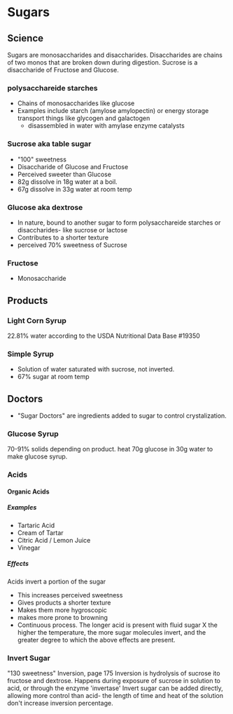# Sugars

## Science
Sugars are monosaccharides and disaccharides.
Disaccharides are chains of two monos that are broken down during digestion. Sucrose is a disaccharide of Fructose and Glucose.

### polysacchareide starches
- Chains of monosaccharides like glucose
- Examples include starch (amylose amylopectin) or energy storage transport things like glycogen and galactogen
  - disassembled in water with amylase enzyme catalysts

### Sucrose aka table sugar
- "100" sweetness
- Disaccharide of Glucose and Fructose
- Perceived sweeter than Glucose
- 82g dissolve in 18g water at a boil.
- 67g dissolve in 33g water at room temp


### Glucose aka dextrose
- In nature, bound to another sugar to form polysacchareide starches or disaccharides- like sucrose or lactose
- Contributes to a shorter texture
- perceived 70% sweetness of Sucrose

### Fructose
- Monosaccharide 

## Products
### Light Corn Syrup
22.81% water according to the USDA Nutritional Data Base #19350

### Simple Syrup
- Solution of water saturated with sucrose, not inverted.
- 67% sugar at room temp

## Doctors
- "Sugar Doctors" are ingredients added to sugar to control crystalization. 
### Glucose Syrup
70-91% solids depending on product. 
heat 70g glucose in 30g water to make glucose syrup.
### Acids
#### Organic Acids
##### Examples
- Tartaric Acid
- Cream of Tartar
- Citric Acid / Lemon Juice
- Vinegar

##### Effects
Acids invert a portion of the sugar
  - This increases perceived sweetness
  - Gives products a shorter texture
  - Makes them more hygroscopic
  - makes more prone to browning
- Continuous process. The longer acid is present with fluid sugar X the higher the temperature, the more sugar molecules invert, and the greater degree to which the above effects are present.

### Invert Sugar
"130 sweetness"
Inversion, page 175
Inversion is hydrolysis of sucrose ito fructose and dextrose. 
Happens during exposure of sucrose in solution to acid, or through the enzyme 'invertase'
Invert sugar can be added directly, allowing more control than acid- the length of time and heat of the solution don't increase inversion percentage.